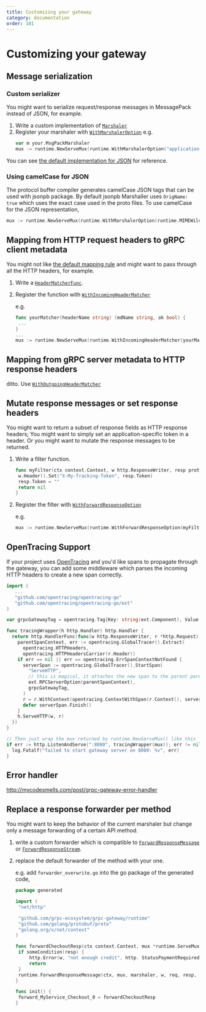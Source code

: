 ```yaml
---
title: Customizing your gateway
category: documentation
order: 101
---
```


# Customizing your gateway

## Message serialization
### Custom serializer

You might want to serialize request/response messages in MessagePack instead of JSON, for example.

1. Write a custom implementation of [`Marshaler`](http://godoc.org/github.com/grpc-ecosystem/grpc-gateway/runtime#Marshaler)
2. Register your marshaler with [`WithMarshalerOption`](http://godoc.org/github.com/grpc-ecosystem/grpc-gateway/runtime#WithMarshalerOption)
   e.g.
   ```go
   var m your.MsgPackMarshaler
   mux := runtime.NewServeMux(runtime.WithMarshalerOption("application/x-msgpack", m))
   ```

You can see [the default implementation for JSON](https://github.com/grpc-ecosystem/grpc-gateway/blob/master/runtime/marshal_jsonpb.go) for reference.

### Using camelCase for JSON

The protocol buffer compiler generates camelCase JSON tags that can be used with jsonpb package. By default jsonpb Marshaller uses `OrigName: true` which uses the exact case used in the proto files. To use camelCase for the JSON representation,
   ```go
   mux := runtime.NewServeMux(runtime.WithMarshalerOption(runtime.MIMEWildcard, &runtime.JSONPb{OrigName:false}))
   ```

## Mapping from HTTP request headers to gRPC client metadata
You might not like [the default mapping rule](http://godoc.org/github.com/grpc-ecosystem/grpc-gateway/runtime#DefaultHeaderMatcher) and might want to pass through all the HTTP headers, for example.

1. Write a [`HeaderMatcherFunc`](http://godoc.org/github.com/grpc-ecosystem/grpc-gateway/runtime#HeaderMatcherFunc).
2. Register the function with [`WithIncomingHeaderMatcher`](http://godoc.org/github.com/grpc-ecosystem/grpc-gateway/runtime#WithIncomingHeaderMatcher)

   e.g.
   ```go
   func yourMatcher(headerName string) (mdName string, ok bool) {
   	...
   }
   ...
   mux := runtime.NewServeMux(runtime.WithIncomingHeaderMatcher(yourMatcher))

   ```

## Mapping from gRPC server metadata to HTTP response headers
ditto. Use [`WithOutgoingHeaderMatcher`](http://godoc.org/github.com/grpc-ecosystem/grpc-gateway/runtime#WithOutgoingHeaderMatcher)

## Mutate response messages or set response headers
You might want to return a subset of response fields as HTTP response headers; 
You might want to simply set an application-specific token in a header.
Or you might want to mutate the response messages to be returned.

1. Write a filter function.
   ```go
   func myFilter(ctx context.Context, w http.ResponseWriter, resp proto.Message) error {
   	w.Header().Set("X-My-Tracking-Token", resp.Token)
   	resp.Token = ""
   	return nil
   }
   ```
2. Register the filter with [`WithForwardResponseOption`](http://godoc.org/github.com/grpc-ecosystem/grpc-gateway/runtime#WithForwardResponseOption)
   
   e.g.
   ```go
   mux := runtime.NewServeMux(runtime.WithForwardResponseOption(myFilter))
   ```

## OpenTracing Support

If your project uses [OpenTracing](https://github.com/opentracing/opentracing-go) and you'd like spans to propagate through the gateway, you can add some middleware which parses the incoming HTTP headers to create a new span correctly.

```go
import (
   ...
   "github.com/opentracing/opentracing-go"
   "github.com/opentracing/opentracing-go/ext"
)

var grpcGatewayTag = opentracing.Tag{Key: string(ext.Component), Value: "grpc-gateway"}

func tracingWrapper(h http.Handler) http.Handler {
  return http.HandlerFunc(func(w http.ResponseWriter, r *http.Request) {
    parentSpanContext, err := opentracing.GlobalTracer().Extract(
      opentracing.HTTPHeaders,
      opentracing.HTTPHeadersCarrier(r.Header))
    if err == nil || err == opentracing.ErrSpanContextNotFound {
      serverSpan := opentracing.GlobalTracer().StartSpan(
        "ServeHTTP",
        // this is magical, it attaches the new span to the parent parentSpanContext, and creates an unparented one if empty.
        ext.RPCServerOption(parentSpanContext),
        grpcGatewayTag,
      )
      r = r.WithContext(opentracing.ContextWithSpan(r.Context(), serverSpan))
      defer serverSpan.Finish()
    }
    h.ServeHTTP(w, r)
  })
}

// Then just wrap the mux returned by runtime.NewServeMux() like this
if err := http.ListenAndServe(":8080", tracingWrapper(mux)); err != nil {
  log.Fatalf("failed to start gateway server on 8080: %v", err)
}
```

## Error handler
http://mycodesmells.com/post/grpc-gateway-error-handler

## Replace a response forwarder per method
You might want to keep the behavior of the current marshaler but change only a message forwarding of a certain API method.

1. write a custom forwarder which is compatible to [`ForwardResponseMessage`](http://godoc.org/github.com/grpc-ecosystem/grpc-gateway/runtime#ForwardResponseMessage) or [`ForwardResponseStream`](http://godoc.org/github.com/grpc-ecosystem/grpc-gateway/runtime#ForwardResponseStream).
2. replace the default forwarder of the method with your one.

   e.g. add `forwarder_overwrite.go` into the go package of the generated code,
   ```go
   package generated
   
   import (
   	"net/http"

   	"github.com/grpc-ecosystem/grpc-gateway/runtime"
   	"github.com/golang/protobuf/proto"
   	"golang.org/x/net/context"
   )

   func forwardCheckoutResp(ctx context.Context, mux *runtime.ServeMux, marshaler runtime.Marshaler, w http.ResponseWriter, req *http.Request, resp proto.Message, opts ...func(context.Context, http.ResponseWriter, proto.Message) error) {
   	if someCondition(resp) {
   		http.Error(w, "not enough credit", http. StatusPaymentRequired)
   		return
   	}
   	runtime.ForwardResponseMessage(ctx, mux, marshaler, w, req, resp, opts...)
   }
   
   func init() {
   	forward_MyService_Checkout_0 = forwardCheckoutResp
   }
   ```
